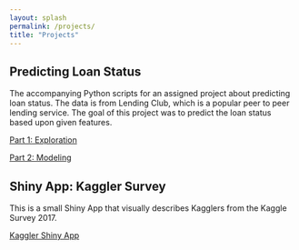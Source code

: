 ```yaml
---
layout: splash
permalink: /projects/
title: "Projects"
---
```


## Predicting Loan Status

The accompanying Python scripts for an assigned project about predicting loan status. The data is from Lending Club, which is a popular peer to peer lending service. The goal of this project was to predict the loan status based upon given features.

[Part 1: Exploration](/explore/)

[Part 2: Modeling](/model/)

## Shiny App: Kaggler Survey 

This is a small Shiny App that visually describes Kagglers from the Kaggle Survey 2017.

[Kaggler Shiny App](/shiny/)


